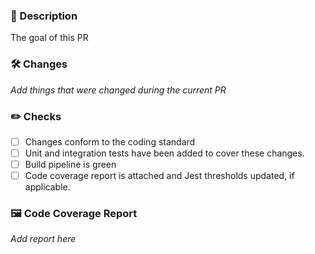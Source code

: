 ### 📝 Description
The goal of this PR

### 🛠 Changes
_Add things that were changed during the current PR_

### ✏️ Checks
- [ ] Changes conform to the coding standard
- [ ] Unit and integration tests have been added to cover these changes.
- [ ] Build pipeline is green
- [ ] Code coverage report is attached and Jest thresholds updated, if applicable.

### 🖼 Code Coverage Report
_Add report here_
